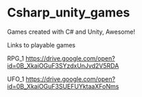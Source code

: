 # Csharp_unity_games
Games created with C# and Unity, Awesome!

Links to playable games

RPG_1
https://drive.google.com/open?id=0B_XkaiOGuF3SYzdxUnJvd2V5RDA

UFO_1
https://drive.google.com/open?id=0B_XkaiOGuF3SUEFUYktaaXFoNms
